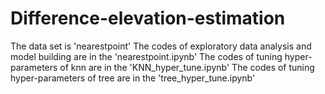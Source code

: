 # Difference-elevation-estimation
The data set is 'nearestpoint'
The codes of exploratory data analysis and model building are in the 'nearestpoint.ipynb'
The codes of tuning hyper-parameters of knn are in the 'KNN_hyper_tune.ipynb'
The codes of tuning hyper-parameters of tree are in the 'tree_hyper_tune.ipynb'
